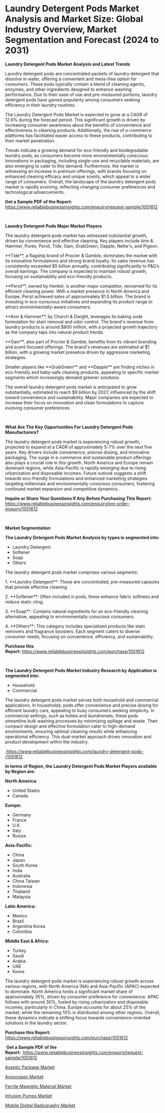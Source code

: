 <p><h1>Laundry Detergent Pods Market Analysis and Market Size: Global Industry Overview, Market Segmentation and Forecast (2024 to 2031)</h1></p><p><strong>Laundry Detergent Pods Market Analysis and Latest Trends</strong></p>
<p><p>Laundry detergent pods are concentrated packets of laundry detergent that dissolve in water, offering a convenient and mess-free option for consumers. These pods typically contain a blend of cleaning agents, enzymes, and other ingredients designed to enhance washing performance. Due to their ease of use and pre-measured portions, laundry detergent pods have gained popularity among consumers seeking efficiency in their laundry routines.</p><p>The Laundry Detergent Pods Market is expected to grow at a CAGR of 12.6% during the forecast period. This significant growth is driven by increasing consumer awareness about the benefits of convenience and effectiveness in cleaning products. Additionally, the rise of e-commerce platforms has facilitated easier access to these products, contributing to their market penetration. </p><p>Trends indicate a growing demand for eco-friendly and biodegradable laundry pods, as consumers become more environmentally conscious. Innovations in packaging, including single-use and recyclable materials, are also emerging to cater to this demand. Furthermore, the market is witnessing an increase in premium offerings, with brands focusing on enhanced cleaning efficacy and unique scents, which appeal to a wider range of consumers. Overall, the landscape of the laundry detergent pods market is rapidly evolving, reflecting changing consumer preferences and technological advancements.</p></p>
<p><strong>Get a Sample PDF of the Report:&nbsp;</strong> <a href="https://www.reliablebusinessinsights.com/enquiry/request-sample/1051612?utm_campaign=48&utm_medium=2&utm_source=Github&utm_content=ia&utm_term=08112024&utm_id=laundry-detergent-pods">https://www.reliablebusinessinsights.com/enquiry/request-sample/1051612</a></p>
<p>&nbsp;</p>
<p><strong>Laundry Detergent Pods Major Market Players</strong></p>
<p><p>The laundry detergent pods market has witnessed substantial growth, driven by convenience and effective cleaning. Key players include Arm & Hammer, Purex, Persil, Tide, Gain, GrabGreen, Dapple, Nellie's, and Pigeon. </p><p>**Tide**, a flagship brand of Procter & Gamble, dominates the market with its innovative formulations and strong brand loyalty. Its sales revenue has consistently exceeded $5 billion annually, contributing significantly to P&G’s overall earnings. The company is expected to maintain robust growth, focusing on sustainability and eco-friendly products.</p><p>**Persil**, owned by Henkel, is another major competitor, renowned for its efficient cleaning power. With a market presence in North America and Europe, Persil achieved sales of approximately $1.5 billion. The brand is investing in eco-conscious initiatives and expanding its product range to attract environmentally-aware consumers.</p><p>**Arm & Hammer**, by Church & Dwight, leverages its baking soda formulation for stain removal and odor control. The brand's revenue from laundry products is around $800 million, with a projected growth trajectory as the company taps into natural product trends.</p><p>**Gain**, also part of Procter & Gamble, benefits from its vibrant branding and scent-focused offerings. The brand's revenues are estimated at $1 billion, with a growing market presence driven by aggressive marketing strategies.</p><p>Smaller players like **GrabGreen** and **Dapple** are finding niches in eco-friendly and baby-safe cleaning products, appealing to specific market segments which increasingly demand greener solutions.</p><p>The overall laundry detergent pods market is anticipated to grow substantially, estimated to reach $9 billion by 2027, influenced by the shift toward convenience and sustainability. Major companies are expected to increase their focus on innovation and clean formulations to capture evolving consumer preferences.</p></p>
<p>&nbsp;</p>
<p><strong>What Are The Key Opportunities For Laundry Detergent Pods Manufacturers?</strong></p>
<p><p>The laundry detergent pods market is experiencing robust growth, projected to expand at a CAGR of approximately 5-7% over the next five years. Key drivers include convenience, precise dosing, and innovative packaging. The surge in e-commerce and sustainable product offerings also plays a crucial role in this growth. North America and Europe remain dominant regions, while Asia-Pacific is rapidly emerging due to rising urbanization and disposable incomes. Future outlook suggests a shift towards eco-friendly formulations and enhanced marketing strategies targeting millennials and environmentally conscious consumers, fostering continued market expansion and competitive dynamics.</p></p>
<p><strong>Inquire or Share Your Questions If Any Before Purchasing This Report:</strong> <a href="https://www.reliablebusinessinsights.com/enquiry/pre-order-enquiry/1051612?utm_campaign=48&utm_medium=2&utm_source=Github&utm_content=ia&utm_term=08112024&utm_id=laundry-detergent-pods">https://www.reliablebusinessinsights.com/enquiry/pre-order-enquiry/1051612</a></p>
<p>&nbsp;</p>
<p><strong>Market Segmentation</strong></p>
<p><strong>The Laundry Detergent Pods Market Analysis by types is segmented into:</strong></p>
<p><ul><li>Laundry Detergent</li><li>Softener</li><li>Soap</li><li>Others</li></ul></p>
<p><p>The laundry detergent pods market comprises various segments: </p><p>1. **Laundry Detergent**: These are concentrated, pre-measured capsules that provide effective cleaning.</p><p>2. **Softener**: Often included in pods, these enhance fabric softness and reduce static cling.</p><p>3. **Soap**: Contains natural ingredients for an eco-friendly cleaning alternative, appealing to environmentally conscious consumers.</p><p>4. **Others**: This category includes specialized products like stain removers and fragrance boosters. Each segment caters to diverse consumer needs, focusing on convenience, efficiency, and sustainability.</p></p>
<p><strong>Purchase this Report:&nbsp;</strong><a href="https://www.reliablebusinessinsights.com/purchase/1051612?utm_campaign=48&utm_medium=2&utm_source=Github&utm_content=ia&utm_term=08112024&utm_id=laundry-detergent-pods">https://www.reliablebusinessinsights.com/purchase/1051612</a></p>
<p>&nbsp;</p>
<p><strong>The Laundry Detergent Pods Market Industry Research by Application is segmented into:</strong></p>
<p><ul><li>Household</li><li>Commercial</li></ul></p>
<p><p>The laundry detergent pods market serves both household and commercial applications. In households, pods offer convenience and precise dosing for efficient laundry care, appealing to busy consumers seeking simplicity. In commercial settings, such as hotels and laundromats, these pods streamline bulk washing processes by minimizing spillage and waste. Their compact design and effective formulation cater to high-demand environments, ensuring optimal cleaning results while enhancing operational efficiency. This dual-market approach drives innovation and product development within the industry.</p></p>
<p><a href="https://www.reliablebusinessinsights.com/laundry-detergent-pods-r1051612?utm_campaign=48&utm_medium=2&utm_source=Github&utm_content=ia&utm_term=08112024&utm_id=laundry-detergent-pods">&nbsp;https://www.reliablebusinessinsights.com/laundry-detergent-pods-r1051612</a></p>
<p><strong>In terms of Region, the Laundry Detergent Pods Market Players available by Region are:</strong></p>
<p>
    <p> <strong> North America: </strong>
        <ul>
            <li>United States</li>
            <li>Canada</li>
        </ul>
        </p> 
    <p> <strong> Europe: </strong>
        <ul>
            <li>Germany</li>
            <li>France</li>
            <li>U.K.</li>
            <li>Italy</li>
            <li>Russia</li>
        </ul>
        </p> 
    <p> <strong> Asia-Pacific: </strong>
        <ul>
            <li>China</li>
            <li>Japan</li>
            <li>South Korea</li>
            <li>India</li>
            <li>Australia</li>
            <li>China Taiwan</li>
            <li>Indonesia</li>
            <li>Thailand</li>
            <li>Malaysia</li>
        </ul>
        </p> 
    <p> <strong> Latin America: </strong>
        <ul>
            <li>Mexico</li>
            <li>Brazil</li>
            <li>Argentina Korea</li>
            <li>Colombia</li>
        </ul>
        </p> 
    <p> <strong> Middle East & Africa: </strong>
        <ul>
            <li>Turkey</li>
            <li>Saudi</li>
            <li>Arabia</li>
            <li>UAE</li>
            <li>Korea</li>
        </ul>
    </p>
    </p>
<p><p>The laundry detergent pods market is experiencing robust growth across various regions, with North America (NA) and Asia-Pacific (APAC) expected to dominate. North America holds a significant market share of approximately 35%, driven by consumer preference for convenience. APAC follows with around 30%, fueled by rising urbanization and disposable incomes, particularly in China. Europe accounts for about 25% of the market, while the remaining 10% is distributed among other regions. Overall, these dynamics indicate a shifting focus towards convenience-oriented solutions in the laundry sector.</p></p>
<p><strong>Purchase this Report: </strong><a href="https://www.reliablebusinessinsights.com/purchase/1051612?utm_campaign=48&utm_medium=2&utm_source=Github&utm_content=ia&utm_term=08112024&utm_id=laundry-detergent-pods">https://www.reliablebusinessinsights.com/purchase/1051612</a></p>
<p>&nbsp;<strong>Get a Sample PDF of the Report:&nbsp;&nbsp;</strong><a href="https://www.reliablebusinessinsights.com/enquiry/request-sample/1051612?utm_campaign=48&utm_medium=2&utm_source=Github&utm_content=ia&utm_term=08112024&utm_id=laundry-detergent-pods">https://www.reliablebusinessinsights.com/enquiry/request-sample/1051612</a></p>
<p><strong></strong></p>
<p><p><a href="https://github.com/DorinaOsmani364/Market-Research-Report-List-1/blob/main/aseptic-package-market.md?utm_campaign=48&utm_medium=2&utm_source=Github&utm_content=ia&utm_term=08112024&utm_id=laundry-detergent-pods">Aseptic Package Market</a></p><p><a href="https://issuu.com/reportprime-2/docs/anoscopes-market-size-2030.pptx_af62ef043b953e?utm_campaign=48&utm_medium=2&utm_source=Github&utm_content=ia&utm_term=08112024&utm_id=laundry-detergent-pods">Anoscopes Market</a></p><p><a href="https://github.com/Armeladukagjini693/Market-Research-Report-List-1/blob/main/ferrite-magnetic-material-market.md?utm_campaign=48&utm_medium=2&utm_source=Github&utm_content=ia&utm_term=08112024&utm_id=laundry-detergent-pods">Ferrite Magnetic Material Market</a></p><p><a href="https://issuu.com/reportprime-2/docs/infusion-pumps-market-size-2030.ppt_528e0ef7576848?utm_campaign=48&utm_medium=2&utm_source=Github&utm_content=ia&utm_term=08112024&utm_id=laundry-detergent-pods">Infusion Pumps Market</a></p><p><a href="https://issuu.com/reportprime-2/docs/mobile-digital-radiography-market-s_c81b09ee5b855f?utm_campaign=48&utm_medium=2&utm_source=Github&utm_content=ia&utm_term=08112024&utm_id=laundry-detergent-pods">Mobile Digital Radiography Market</a></p></p>